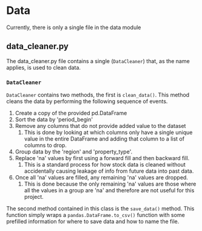 # Data
Currently, there is only a single file in the data module

## data_cleaner.py
The data_cleaner.py file contains a single  (```DataCleaner```) 
that, as the name applies, is used to clean data.

### ```DataCleaner```
```DataCleaner``` contains two methods, the first is ```clean_data()```.
This method cleans the data by performing the following sequence of 
events. 
1. Create a copy of the provided pd.DataFrame
2. Sort the data by 'period_begin'
3. Remove any columns that do not provide added value to the dataset
   1. This is done by looking at which columns only have a single unique
   value in the entire DataFrame and adding that column to a list of columns
   to drop. 
4. Group data by the 'region' and 'property_type'.
5. Replace 'na' values by first using a forward fill and then backward fill. 
   1. This is a standard process for how stock data is cleaned without accidentally
   causing leakage of info from future data into past data. 
6. Once all 'na' values are filled, any remaining 'na' values are dropped. 
    1. This is done because the only remaining 'na' values are those where all the values
   in a group are 'na' and therefore are not useful for this project. 

The second method contained in this class is the ```save_data()``` method. 
This function simply wraps a ```pandas.DataFrame.to_csv()``` function with 
some prefilled information for where to save data and how to name the file. 
